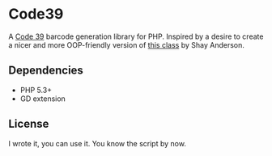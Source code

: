 Code39
======

A [Code 39](http://en.wikipedia.org/wiki/Code_39) barcode generation library for PHP. Inspired by a desire to create a nicer and more OOP-friendly version of [this class](http://www.shayanderson.com/php/php-barcode-generator-class-code-39.htm) by Shay Anderson.

Dependencies
------------

- PHP 5.3+
- GD extension

License
-------

I wrote it, you can use it. You know the script by now.